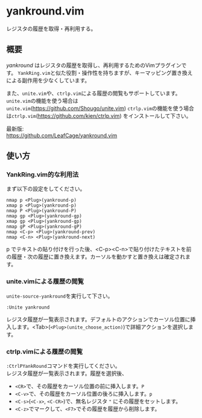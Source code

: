 # yankround.vim

レジスタの履歴を取得・再利用する。

## 概要

*yankround* はレジスタの履歴を取得し、再利用するためのVimプラグインです。 `YankRing.vim`と似た役割・操作性を持ちますが、キーマッピング置き換えによる副作用を少なくしています。  

また、`unite.vim`や、`ctrlp.vim`による履歴の閲覧もサポートしています。 `unite.vim`の機能を使う場合は`unite.vim`(https://github.com/Shougo/unite.vim) `ctrlp.vim`の機能を使う場合は`ctrlp.vim`(https://github.com/kien/ctrlp.vim) をインストールして下さい。  

最新版:  
https://github.com/LeafCage/yankround.vim  

## 使い方

### YankRing.vim的な利用法

まず以下の設定をしてください。  

```vim
nmap p <Plug>(yankround-p)
xmap p <Plug>(yankround-p)
nmap P <Plug>(yankround-P)
nmap gp <Plug>(yankround-gp)
xmap gp <Plug>(yankround-gp)
nmap gP <Plug>(yankround-gP)
nmap <C-p> <Plug>(yankround-prev)
nmap <C-n> <Plug>(yankround-next)
```

p でテキストの貼り付けを行った後、&lt;C-p&gt;&lt;C-n&gt;で貼り付けたテキストを前の履歴・次の履歴に置き換えます。カーソルを動かすと置き換えは確定されます。   

### unite.vimによる履歴の閲覧

`unite-source-yankround`を実行して下さい。  

```vim
:Unite yankround
```

レジスタ履歴が一覧表示されます。デフォルトのアクションでカーソル位置に挿入します。&lt;Tab&gt;(`<Plug>(unite_choose_action)`)で詳細アクションを選択します。   

### ctrlp.vimによる履歴の閲覧

`:CtrlPYankRound`コマンドを実行してください。  
レジスタ履歴が一覧表示されます。履歴を選択後、  

- `<CR>`で、その履歴をカーソル位置の前に挿入します。`P`
- `<C-v>`で、その履歴をカーソル位置の後ろに挿入します。`p`
- `<C-s>`(`<C-x>`, `<C-CR>`)で、無名レジスタ `"` にその履歴をセットします。
- `<C-z>`でマークして、`<F7>`でその履歴を履歴から削除します。

